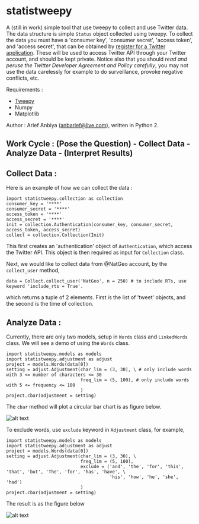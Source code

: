 # statistweepy
A (still in work) simple tool that use tweepy to collect and use Twitter data. The data structure is simple `Status` object collected using tweepy. To collect the data you must have a 'consumer key', 'consumer secret', 'access token', and 'access secret', that can be obtained by [register for a Twitter application](http://apps.twitter.com/). These will be used to access Twitter API through your Twitter account, and should be kept private. Notice also that you should *read and peruse the Twitter Developer Agreement and Policy carefully*, you may not use the data carelessly for example to do surveillance, provoke negative conflicts, etc.

Requirements :
- [Tweepy](http://docs.tweepy.org/en/v3.5.0/)
- Numpy
- Matplotlib

Author : Arief Anbiya (anbarief@live.com), written in Python 2.

## Work Cycle : (Pose the Question) - Collect Data - Analyze Data - (Interpret Results)

## Collect Data :

Here is an example of how we can collect the data : 

```
import statistweepy.collection as collection
consumer_key = '****'
consumer_secret = '****'
access_token = '****'
access_secret = '****'
init = collection.Authentication(consumer_key, consumer_secret, access_token, access_secret) 
collect = collection.Collection(Init)
```
This first creates an 'authentication' object of `Authentication`, which access the Twitter API. This object is then required as input for `Collection` class. 

Next, we would like to collect data from @NatGeo account, by the `collect_user` method,

`data = Collect.collect_user('NatGeo', n = 250) # to include RTs, use keyword 'include_rts = True'.`

which returns a tuple of 2 elements. First is the list of 'tweet' objects, and the second is the time of collection.

## Analyze Data :

Currently, there are only two models, setup in `Words` class and `LinkedWords` class. We will see a demo of using the `Words` class.

```
import statistweepy.models as models
import statistweepy.adjustment as adjust
project = models.Words(data[0])
setting = adjust.Adjustment(char_lim = (3, 30), \ # only include words with 3 <= number of characters <= 30
                            freq_lim = (5, 100), # only include words with 5 <= frequency <= 100
                            )
project.cbar(adjustment = setting)
```

The `cbar` method will plot a circular bar chart is as figure below.

![alt text](https://raw.githubusercontent.com/anbarief/statistweepy/master/README_fig1.png)

To exclude words, use `exclude` keyword in `Adjustment` class, for example, 

```
import statistweepy.models as models
import statistweepy.adjustment as adjust
project = models.Words(data[0])
setting = adjust.Adjustment(char_lim = (3, 30), \
                            freq_lim = (5, 100),
                            exclude = ('and', 'the', 'for', 'this', 'that', 'but', 'The', 'for', 'has', 'have', \
                                       'his', 'how', 'he', 'she', 'had')
                            )
project.cbar(adjustment = setting)
```

The result is as the figure below 

![alt text](https://raw.githubusercontent.com/anbarief/statistweepy/master/README_fig2.png)

